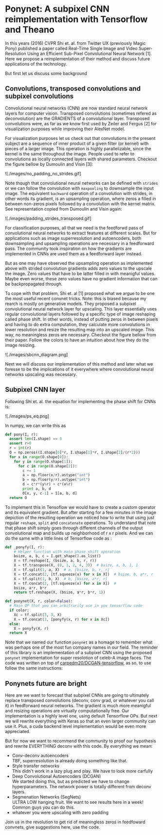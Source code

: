 Ponynet: A subpixel CNN reimplementation with Tensorflow and Theano
====================

In this years (2016) CVPR Shi et. al. from Twitter UX (previously Magic Pony)
published a paper called Real-Time Single Image and Video Super-Resolution
Using an Efficient Sub-Pixel Convolutional Neural Network [1]. Here we propose
a reimplementation of their method and discuss future applications of the
technology.

But first let us discuss some background

## Convolutions, transposed convolutions and subpixel convolutions

Convolutional neural networks (CNN) are now standard neural network layers for
computer vision. Transposed convolutions (sometimes refered as deconvolution)
are the GRADIENTS of a convolutional layer. Transposed convolutions were, as
far as we know first used by Zeiler and Fergus [2] for visualization purposes
while improving their AlexNet model. 

For visualization purposes let us check out that convolutions in the
present subject are a sequence of
inner product of a given filter (or kernel) with pieces of a larger image. This
operation is highly parallelizable, since the kernel is the same throughout the
image. People used to refer to convolutions as locally connected layers with
shared parameters. Checkout the figure bellow by Dumoulin and Visin [3]:

![./images/no_padding_no_strides.gif]

Note though that convolutional neural networks can be defined with `strides`
or we can follow the convolution with `maxpooling` to
downsample the input image. The equivalent `backward` operation of a
convolution with strides, in other words its gradient, is an upsampling
operation, where zeros a filled in between non-zeros pixels followed by a
convolution with the kernel matrix. See representation copied from Dumoulin and
Visin again:

![./images/padding_strides_transposed.gif]

For classification purposes, all that we need is the feedforwd pass of
convolutional neural networks to extract features at different scales. But for
applications such as image superresolution and autoencoders, both downsampling
and upsampling operations are necessary in a feedforward pass. The community
took inspiration on how the gradients are implemented in CNNs are used them as
a feedforward layer instead. 

But as one may have observed the upsampling operation as implemented above
with strided convolution gradients adds
zero values to the upscale the image. Zero values that have to be latter filled
in with meanigful values. Maybe even worse, these zero values have no gradient
information that can be backpropagated through. 

To cope with that problem, Shi et. al [1] proposed what we argue to be one the
most useful recent convnet tricks. Note: this is biased because my rearch is
mostly on generative models. They
proposed a subpixel convolutional neural network layer for upscaling. This
layer essentially uses regular convolutional layers followed by a specific type
of image reshaping called phase shift. In other words, instead of putting zeros
in between pixels and having to do extra computation, they
calculate more convolutions in lower resolution and resize the resulting map
into an upscaled image. This way, no meaningless zeros are necessary.
Checkout the figure bellow
from their paper. Follow the colors to have an intuition about how they do the
image resizing.

![./images/sbcnn_diagram.png]

Next we will discuss our implementation of this method and later what we
foresse to be the implications of it everywhere where convolutional neural
networks upscaling was necessary.

## Subpixel CNN layer

Following Shi et. al. the equation for implementing the phase shift for CNNs is:

![./images/ps_eq.png]

In numpy, we can write this as

```python
def pony(I, r):
  assert len(I.shape) == 3
  assert r>0
  r = int(r)
  O = np.zeros((I.shape[0]*r, I.shape[1]*r, I.shape[2]/(r*2)))
  for x in range(O.shape[0]):
    for y in range(O.shape[1]):
      for c in range(O.shape[2]):
        c += 1
        a = np.floor(x/r).astype("int")
        b = np.floor(y/r).astype("int")
        d = c*r*(y%r) + c*(x%r)
        print a, b, d
        O[x, y, c-1] = I[a, b, d]
  return O
```

To implement this in Tensoflow we would have to create a custom operator and
its equivalent gradient. But after starting for a few minutes in the image
depiction of the resulting operation we noticed how to write that using just
regular `reshape`, `split` and `concatenate` operations. To understand that
note that phase shift simply goes through different channels of the output
convolutional map and builds up neighborhood of r x r pixels. And we can do the
same with a little lines of Tensorflow code as :

```python
def _ponyfy(I, r):
    # Helper function with main phase shift operation
    bsize, a, b, c = I.get_shape().as_list()
    X = tf.reshape(I, (bsize, a, b, r, r))
    X = tf.transpose(X, (0, 1, 2, 4, 3))  # bsize, a, b, 1, 1
    X = tf.split(1, a, X)  # a, [bsize, b, r, r]
    X = tf.concat(2, [tf.squeeze(x) for x in X])  # bsize, b, a*r, r
    X = tf.split(1, b, X)  # b, [bsize, a*r, r]
    X = tf.concat(2, [tf.squeeze(x) for x in X])  #
    bsize, a*r, b*r
    return tf.reshape(X, (bsize, a*r, b*r, 1))

def ponynet(X, r, color=False):
  # Main OP that you can arbitrarily use in you tensorflow code
  if color:
    Xc = tf.split(3, 3, X)
    X = tf.concat(3, [ponyfy(x, r) for x in Xc])
  else:
    X = ponyfy(X, r)
  return X
```

Note that we named our function `ponynet` as a homage to remember what was
perhaps one of the most fun company names in our field. The reminder of this
library is an implementation of a subpixel CNN using the proposed `ponynet`
implementation for super resolotion of celeb-A image faces. The code was
written on top of
[carpedm20/DCGAN-tensorflow](https://github.com/carpedm20/DCGAN-tensorflow), as so, to use follow the same instructions:




## Ponynets future are bright

Here are we want to forecast that subpixel CNNs are going to ultimately replace
transposed convolutions (deconv, conv grad, or whatever you call it) in
feedforward neural networks. The gradient is much more meanigful and resizing
operations are virtually computationally free. Our implementation is a highly
level one, using default Tensorflow OPs. But next we will rewrite everything
with Keras so that an even larger community can use it. Plus, a cuda backend
level implementation would be even more appreciated.

But for now we want to recommend the community to proof our hypothesis and
rewrite EVERYTHING deconv with this code. By everything we mean:

* Conv-deconv autoencoders  
    TBF, superresolution is already doing something like that.
* Style transfer networks  
    This didn't work in a lazy plug and play. We have to look more carfully
* Deep Convolutional Autoencoders (DCGAN)  
    We started doing this, but as predicted we have to change hyperparameters. The network power is totally different from deconv layers.
* Segmenation Networks (SegNets)  
    ULTRA LOW hanging fruit. We want to see results here in a week! Common guys you can do this.
* whatever you were upscaling with zero padding  

Join us in the revolution to get rid of meaningless zeros in feedfoward
convnets, give suggestions here, use the code.
